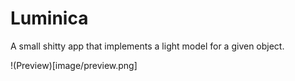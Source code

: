 # Luminica
A small shitty app that implements a light model for a given object.

!(Preview)[image/preview.png]